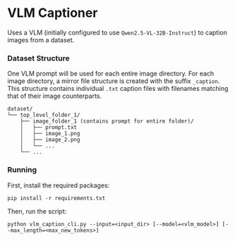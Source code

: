 # VLM Captioner

Uses a VLM (initially configured to use `Qwen2.5-VL-32B-Instruct`) to caption images from a dataset.

### Dataset Structure

One VLM prompt will be used for each entire image directory.
For each image directory, a mirror file structure is created with the suffix `_caption`. This structure contains individual `.txt` caption files with filenames matching that of their image counterparts.

```
dataset/
└── top_level_folder_1/
    ├── image_folder_1 (contains prompt for entire folder)/
    │   ├── prompt.txt
    │   ├── image_1.png
    │   ├── image_2.png
    │   └── ...
    └── ...
```

### Running

First, install the required packages:

```
pip install -r requirements.txt
```

Then, run the script:

```
python vlm_caption_cli.py --input=<input_dir> [--model=<vlm_model>] [--max_length=<max_new_tokens>]
```
